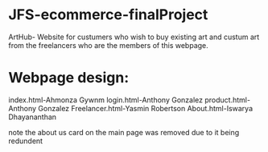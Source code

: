 # JFS-ecommerce-finalProject

ArtHub- Website for custumers who wish to buy existing art and custum art from the freelancers who are the members of this webpage. 

Webpage design:
===============
index.html-Ahmonza Gywnm
login.html-Anthony Gonzalez
product.html-Anthony Gonzalez
Freelancer.html-Yasmin Robertson
About.html-Iswarya Dhayananthan

note the about us card on the main page was removed due to it being redundent 